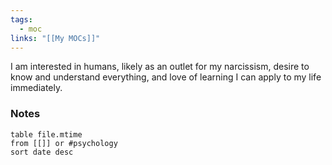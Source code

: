 ```yaml
---
tags:
  - moc
links: "[[My MOCs]]"
---
```

I am interested in humans, likely as an outlet for my narcissism, desire to know and understand everything, and love of learning I can apply to my life immediately.
### Notes
```dataview
table file.mtime
from [[]] or #psychology
sort date desc
```